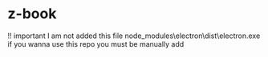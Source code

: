 # z-book
!! important 
I am not added this file 
node_modules\electron\dist\electron.exe
if you wanna use this repo you must be manually add
